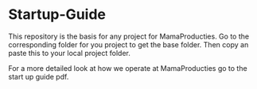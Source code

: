 # Startup-Guide
This repository is the basis for any project for MamaProducties. Go to the corresponding folder for you project to get the base folder. Then copy an paste this to your local project folder.

For a more detailed look at how we operate at MamaProducties go to the start up guide pdf. 

